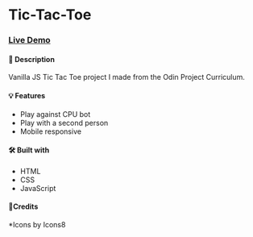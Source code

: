 # Tic-Tac-Toe

### [Live Demo](https://gabby464.github.io/tic-tac-toe/)

#### 📝 Description
Vanilla JS Tic Tac Toe project I made from the Odin Project Curriculum.

#### 💡 Features
* Play against CPU bot
* Play with a second person
* Mobile responsive

#### 🛠️ Built with
* HTML
* CSS
* JavaScript

#### 🙏Credits
*Icons by Icons8
